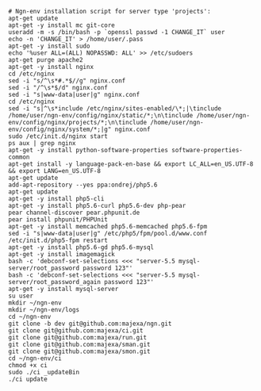     # Ngn-env installation script for server type 'projects':
    apt-get update
    apt-get -y install mc git-core
    useradd -m -s /bin/bash -p `openssl passwd -1 CHANGE_IT` user
    echo -n 'CHANGE_IT' > /home/user/.pass
    apt-get -y install sudo
    echo '%user ALL=(ALL) NOPASSWD: ALL' >> /etc/sudoers
    apt-get purge apache2
    apt-get -y install nginx
    cd /etc/nginx
    sed -i "s/^\s*#.*$//g" nginx.conf
    sed -i "/^\s*$/d" nginx.conf
    sed -i "s|www-data|user|g" nginx.conf
    cd /etc/nginx
    sed -i "s|^\s*include /etc/nginx/sites-enabled/\*;|\tinclude /home/user/ngn-env/config/nginx/static/*;\n\tinclude /home/user/ngn-env/config/nginx/projects/*;\n\tinclude /home/user/ngn-env/config/nginx/system/*;|g" nginx.conf
    sudo /etc/init.d/nginx start
    ps aux | grep nginx
    apt-get -y install python-software-properties software-properties-common
    apt-get install -y language-pack-en-base && export LC_ALL=en_US.UTF-8 && export LANG=en_US.UTF-8
    apt-get update
    add-apt-repository --yes ppa:ondrej/php5.6
    apt-get update
    apt-get -y install php5-cli
    apt-get -y install php5.6-curl php5.6-dev php-pear
    pear channel-discover pear.phpunit.de
    pear install phpunit/PHPUnit
    apt-get -y install memcached php5.6-memcached php5.6-fpm
    sed -i "s|www-data|user|g" /etc/php5/fpm/pool.d/www.conf
    /etc/init.d/php5-fpm restart
    apt-get -y install php5.6-gd php5.6-mysql
    apt-get -y install imagemagick
    bash -c 'debconf-set-selections <<< "server-5.5 mysql-server/root_password password 123"'
    bash -c 'debconf-set-selections <<< "server-5.5 mysql-server/root_password_again password 123"'
    apt-get -y install mysql-server
    su user
    mkdir ~/ngn-env
    mkdir ~/ngn-env/logs
    cd ~/ngn-env
    git clone -b dev git@github.com:majexa/ngn.git
    git clone git@github.com:majexa/ci.git
    git clone git@github.com:majexa/run.git
    git clone git@github.com:majexa/sman.git
    git clone git@github.com:majexa/smon.git
    cd ~/ngn-env/ci
    chmod +x ci
    sudo ./ci _updateBin
    ./ci update
